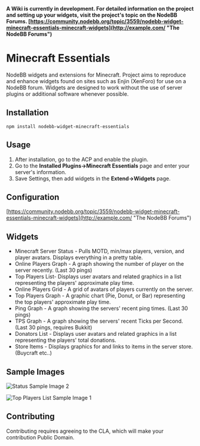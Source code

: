 **A Wiki is currently in development. For detailed information on the project and setting up your widgets, visit the project's topic on the NodeBB Forums.
[https://community.nodebb.org/topic/3559/nodebb-widget-minecraft-essentials-minecraft-widgets](http://example.com/ "The NodeBB Forums")**

# Minecraft Essentials

NodeBB widgets and extensions for Minecraft. Project aims to reproduce and enhance widgets found on sites such as Enjin (XenForo) for use on a NodeBB forum. Widgets are designed to work without the use of server plugins or additional software whenever possible.

## Installation

    npm install nodebb-widget-minecraft-essentials

## Usage

1. After installation, go to the ACP and enable the plugin.
2. Go to the **Installed Plugins->Minecraft Essentials** page and enter your server's information.
3. Save Settings, then add widgets in the **Extend->Widgets** page.

## Configuration

[https://community.nodebb.org/topic/3559/nodebb-widget-minecraft-essentials-minecraft-widgets](http://example.com/ "The NodeBB Forums")

## Widgets

* Minecraft Server Status - Pulls MOTD, min/max players, version, and player avatars. Displays everything in a pretty table.
* Online Players Graph - A graph showing the number of player on the server recently. (Last 30 pings)
* Top Players List- Displays user avatars and related graphics in a list representing the players' approximate play time.
* Online Players Grid - A grid of avatars of players currently on the server.
* Top Players Graph - A graphic chart (Pie, Donut, or Bar) representing the top players' approximate play time.
* Ping Graph - A graph showing the servers' recent ping times. (Last 30 pings)
* TPS Graph - A graph showing the servers' recent Ticks per Second. (Last 30 pings, requires Bukkit)
* Donators List - Displays user avatars and related graphics in a list representing the players' total donations.
* Store Items - Displays graphics for and links to items in the server store. (Buycraft etc..)

## Sample Images

![Status Sample Image 2](http://yariplus.x10.mx/images/sample2.png "Status Sample Image 2")

![Top Players List Sample Image 1](http://yariplus.x10.mx/images/sampleTopPlayers1.png "Top Players List Sample Image 1")

## Contributing

Contributing requires agreeing to the CLA, which will make your contribution Public Domain.